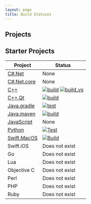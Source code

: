 ```yaml
---
layout: page
title: Build Statuses
---
```


## Projects

## Starter Projects



| Project                                                      | Status                                                                                                                                                                                                                                                                                                                                                                                                                                                                                                                           |
| ------------------------------------------------------------ |----------------------------------------------------------------------------------------------------------------------------------------------------------------------------------------------------------------------------------------------------------------------------------------------------------------------------------------------------------------------------------------------------------------------------------------------------------------------------------------------------------------------------------|
| [C#.Net](https://github.com/approvals/ApprovalTests.Net.StarterProject) | None                                                                                                                                                                                                                                                                                                                                                                                                                                                                                                                             |
| [C#.Net.core](https://github.com/approvals/ApprovalTests.net.StarterProject.core) | None                                                                                                                                                                                                                                                                                                                                                                                                                                                                                                                             |
| [C++](https://github.com/approvals/ApprovalTests.cpp.StarterProject) | [![build](https://github.com/approvals/ApprovalTests.cpp.StarterProject/actions/workflows/build-and-test-via-cmake.yml/badge.svg)](https://github.com/approvals/ApprovalTests.cpp.StarterProject/actions/workflows/build-and-test-via-cmake.yml) [![build_vs](https://github.com/approvals/ApprovalTests.cpp.StarterProject/actions/workflows/build-and-test-visual-studio-solutions.yml/badge.svg)](https://github.com/approvals/ApprovalTests.cpp.StarterProject/actions/workflows/build-and-test-visual-studio-solutions.yml) |
| [C++.Qt](https://github.com/approvals/ApprovalTests.cpp.Qt.StarterProject) | [![build](https://github.com/approvals/ApprovalTests.cpp.Qt.StarterProject/actions/workflows/github_actions_build.yml/badge.svg)](https://github.com/approvals/ApprovalTests.cpp.Qt.StarterProject/actions/workflows/github_actions_build.yml)                                                                                                                                                                                                                                                                                   |
| [Java.gradle](https://github.com/approvals/ApprovalTests.java.StarterProject.gradle) | [![test](https://github.com/approvals/ApprovalTests.java.StarterProject.gradle/actions/workflows/test.yml/badge.svg)](https://github.com/approvals/ApprovalTests.java.StarterProject.gradle/actions/workflows/test.yml)                                                                                                                                                                                                                                                                                                          |
| [Java.maven](https://github.com/approvals/ApprovalTests.java.StarterProject) | [![build](https://github.com/approvals/ApprovalTests.java.StarterProject/actions/workflows/test.yml/badge.svg)](https://github.com/approvals/ApprovalTests.java.StarterProject/actions/workflows/test.yml)                                                                                                                                                                                                                                                                                                                       |
| [JavaScript](https://github.com/approvals/ApprovalTests.js.StarterProject) | None                                                                                                                                                                                                                                                                                                                                                                                                                                                                                                                             |
| [Python](https://github.com/approvals/ApprovalTests.Python.StarterProject) | [![Test](https://github.com/approvals/ApprovalTests.Python.StarterProject/actions/workflows/test.yml/badge.svg)](https://github.com/approvals/ApprovalTests.Python.StarterProject/actions/workflows/test.yml)                                                                                                                                                                                                                                                                                                                    |
| [Swift.MacOS](https://github.com/approvals/ApprovalTests.Swift.StarterProject.MacOs) | [![Build](https://github.com/approvals/ApprovalTests.Swift.StarterProject.MacOs/actions/workflows/build.yml/badge.svg)](https://github.com/approvals/ApprovalTests.Swift.StarterProject.MacOs/actions/workflows/build.yml)                                                                                                                                                                                                                                                                                                       |
| Swift.iOS                                                    | Does not exist                                                                                                                                                                                                                                                                                                                                                                                                                                                                                                                   |
| Go                                                           | Does not exist                                                                                                                                                                                                                                                                                                                                                                                                                                                                                                                   |
| Lua                                                          | Does not exist                                                                                                                                                                                                                                                                                                                                                                                                                                                                                                                   |
| Objective C                                                  | Does not exist                                                                                                                                                                                                                                                                                                                                                                                                                                                                                                                   |
| Perl                                                         | Does not exist                                                                                                                                                                                                                                                                                                                                                                                                                                                                                                                   |
| PHP                                                          | Does not exist                                                                                                                                                                                                                                                                                                                                                                                                                                                                                                                   |
| Ruby                                                         | Does not exist                                                                                                                                                                                                                                                                                                                                                                                                                                                                                                                   |

